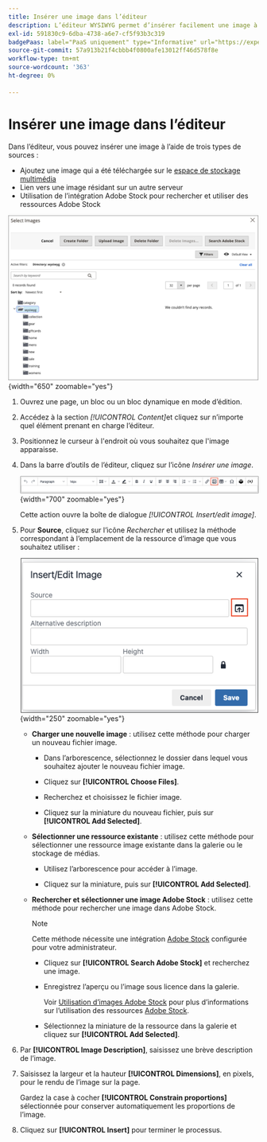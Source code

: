 ```yaml
---
title: Insérer une image dans l’éditeur
description: L’éditeur WYSIWYG permet d’insérer facilement une image à partir de l’espace de stockage multimédia, un lien vers une image résidant sur un autre serveur ou d’utiliser des ressources Adobe Stock.
exl-id: 591830c9-6dba-4738-a6e7-cf5f93b3c319
badgePaas: label="PaaS uniquement" type="Informative" url="https://experienceleague.adobe.com/fr/docs/commerce/user-guides/product-solutions" tooltip="S’applique uniquement aux projets Adobe Commerce on Cloud (infrastructure PaaS gérée par Adobe) et aux projets On-premise."
source-git-commit: 57a913b21f4cbbb4f0800afe13012ff46d578f8e
workflow-type: tm+mt
source-wordcount: '363'
ht-degree: 0%

---
```


# Insérer une image dans l’éditeur

Dans l’éditeur, vous pouvez insérer une image à l’aide de trois types de sources :

- Ajoutez une image qui a été téléchargée sur le [espace de stockage multimédia](media-storage.md)
- Lien vers une image résidant sur un autre serveur
- Utilisation de l’intégration Adobe Stock pour rechercher et utiliser des ressources Adobe Stock

![Stockage multimédia](./assets/media-storage.png){width="650" zoomable="yes"}

1. Ouvrez une page, un bloc ou un bloc dynamique en mode d’édition.

1. Accédez à la section _[!UICONTROL Content]_&#x200B;et cliquez sur n’importe quel élément prenant en charge l’éditeur.

1. Positionnez le curseur à l&#39;endroit où vous souhaitez que l&#39;image apparaisse.

1. Dans la barre d’outils de l’éditeur, cliquez sur l’icône _Insérer une image_.

   ![&#x200B; Icône Insérer une image &#x200B;](./assets/editor-toolbar-image-button.png){width="700" zoomable="yes"}

   Cette action ouvre la boîte de dialogue _[!UICONTROL Insert/edit image]_.

1. Pour **Source**, cliquez sur l’icône _Rechercher_ et utilisez la méthode correspondant à l’emplacement de la ressource d’image que vous souhaitez utiliser :

   ![Sélection de l’icône de recherche](./assets/editor-dialog-insert-image.png){width="250" zoomable="yes"}

   - **Charger une nouvelle image** : utilisez cette méthode pour charger un nouveau fichier image.

      - Dans l’arborescence, sélectionnez le dossier dans lequel vous souhaitez ajouter le nouveau fichier image.

      - Cliquez sur **[!UICONTROL Choose Files]**.

      - Recherchez et choisissez le fichier image.

      - Cliquez sur la miniature du nouveau fichier, puis sur **[!UICONTROL Add Selected]**.

   - **Sélectionner une ressource existante** : utilisez cette méthode pour sélectionner une ressource image existante dans la galerie ou le stockage de médias.

      - Utilisez l’arborescence pour accéder à l’image.

      - Cliquez sur la miniature, puis sur **[!UICONTROL Add Selected]**.

   - **Rechercher et sélectionner une image Adobe Stock** : utilisez cette méthode pour rechercher une image dans Adobe Stock.

     >[!NOTE]
     >
     >Cette méthode nécessite une intégration [Adobe Stock](adobe-stock.md) configurée pour votre administrateur.

      - Cliquez sur **[!UICONTROL Search Adobe Stock]** et recherchez une image.

      - Enregistrez l’aperçu ou l’image sous licence dans la galerie.

        Voir [Utilisation d’images Adobe Stock](adobe-stock-manage.md) pour plus d’informations sur l’utilisation des ressources [Adobe Stock](https://stock.adobe.com).

      - Sélectionnez la miniature de la ressource dans la galerie et cliquez sur **[!UICONTROL Add Selected]**.

1. Par **[!UICONTROL Image Description]**, saisissez une brève description de l’image.

1. Saisissez la largeur et la hauteur **[!UICONTROL Dimensions]**, en pixels, pour le rendu de l’image sur la page.

   Gardez la case à cocher **[!UICONTROL Constrain proportions]** sélectionnée pour conserver automatiquement les proportions de l’image.

1. Cliquez sur **[!UICONTROL Insert]** pour terminer le processus.

